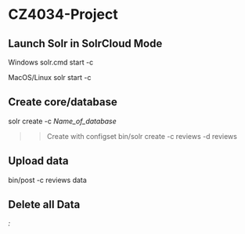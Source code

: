 # CZ4034-Project

## Launch Solr in SolrCloud Mode
Windows
solr.cmd start -c

MacOS/Linux
solr start -c

## Create core/database
solr create -c *Name_of_database*
 >> Create with configset
bin/solr create -c reviews -d reviews

## Upload data
bin/post -c reviews data


## Delete all Data
<delete><query>*:*</query></delete>